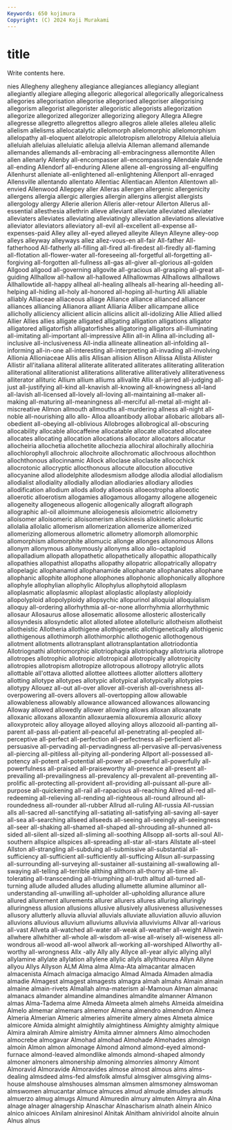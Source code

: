 ```yaml
---
Keywords: 650 kojimura
Copyright: (C) 2024 Koji Murakami
---
```


# title

Write contents here.



nies Allegheny
allegheny allegiance allegiances allegiancy allegiant allegiantly allegiare alleging allegoric allegorical
allegorically allegoricalness allegories allegorisation allegorise allegorised allegoriser allegorising allegorism allegorist
allegorister allegoristic allegorists allegorization allegorize allegorized allegorizer allegorizing allegory Allegra
Allegre allegresse allegretto allegrettos allegro allegros allele alleles alleleu allelic
allelism allelisms allelocatalytic allelomorph allelomorphic allelomorphism allelopathy all-eloquent allelotropic allelotropism
allelotropy Alleluia alleluia alleluiah alleluias alleluiatic alleluja allelvia Alleman allemand
allemande allemandes allemands all-embracing all-embracingness allemontite Allen allen allenarly Allenby
all-encompasser all-encompassing Allendale Allende all-ending Allendorf all-enduring Allene allene all-engrossing
all-engulfing Allenhurst alleniate all-enlightened all-enlightening Allenport all-enraged Allensville allentando allentato
Allentiac Allentiacan Allenton Allentown all-envied Allenwood Alleppey aller Alleras allergen
allergenic allergenicity allergens allergia allergic allergies allergin allergins allergist allergists
allergology allergy Allerie allerion Alleris aller-retour Allerton Allerus all-essential allesthesia
allethrin alleve alleviant alleviate alleviated alleviater alleviaters alleviates alleviating alleviatingly
alleviation alleviations alleviative alleviator alleviators alleviatory all-evil all-excellent all-expense all-expenses-paid
Alley alley all-eyed alleyed alleyite Alleyn Alleyne alley-oop alleys alleyway
alleyways allez allez-vous-en all-fair All-father All-fatherhood All-fatherly all-filling all-fired all-firedest
all-firedly all-flaming all-flotation all-flower-water all-foreseeing all-forgetful all-forgetting all-forgiving all-forgotten all-fullness
all-gas all-giver all-glorious all-golden Allgood allgood all-governing allgovite all-gracious all-grasping
all-great all-guiding Allhallow all-hallow all-hallowed Allhallowmas Allhallows allhallows Allhallowtide all-happy
allheal all-healing allheals all-hearing all-heeding all-helping all-hiding all-holy all-honored all-hoping
all-hurting Alli alliable alliably Alliaceae alliaceous alliage Alliance alliance allianced
alliancer alliances alliancing Allianora alliant Alliaria Alliber allicampane allice allicholly
alliciency allicient allicin allicins allicit all-idolizing Allie Allied allied Allier
Allies allies alligate alligated alligating alligation alligations alligator alligatored alligatorfish
alligatorfishes alligatoring alligators all-illuminating all-imitating all-important all-impressive Allin all-in Allina
all-including all-inclusive all-inclusiveness All-india allineate allineation all-infolding all-informing all-in-one all-interesting
all-interpreting all-invading all-involving Allionia Allioniaceae Allis allis Allisan allision Allison
Allissa Allista Allister Allistir all'italiana alliteral alliterate alliterated alliterates alliterating
alliteration alliterational alliterationist alliterations alliterative alliteratively alliterativeness alliterator allituric Allium
allium alliums allivalite Allix all-jarred all-judging all-just all-justifying all-kind all-knavish
all-knowing all-knowingness all-land all-lavish all-licensed all-lovely all-loving all-maintaining all-maker all-making
all-maturing all-meaningness all-merciful all-metal all-might all-miscreative Allmon allmouth allmouths all-murdering
allness all-night all-noble all-nourishing allo allo- Alloa alloantibody allobar allobaric
allobars all-obedient all-obeying all-oblivious Allobroges allobrogical all-obscuring allocability allocable allocaffeine
allocatable allocate allocated allocatee allocates allocating allocation allocations allocator allocators
allocatur allocheiria allochetia allochetite allochezia allochiral allochirally allochiria allochlorophyll allochroic
allochroite allochromatic allochroous allochthon allochthonous allocinnamic Allock alloclase alloclasite allocochick
allocrotonic allocryptic allocthonous allocute allocution allocutive allocyanine allod allodelphite allodesmism
allodge allodia allodial allodialism allodialist allodiality allodially allodian allodiaries allodiary
allodies allodification allodium allods allody alloeosis alloeostropha alloeotic alloerotic alloerotism
allogamies allogamous allogamy allogene allogeneic allogeneity allogeneous allogenic allogenically allograft
allograph allographic all-oil alloimmune alloiogenesis alloiometric alloiometry alloisomer alloisomeric alloisomerism
allokinesis allokinetic allokurtic allolalia allolalic allomerism allomerization allomerize allomerized allomerizing
allomerous allometric allometry allomorph allomorphic allomorphism allomorphite allomucic allonge allonges
allonomous Allons allonym allonymous allonymously allonyms alloo allo-octaploid allopalladium allopath
allopathetic allopathetically allopathic allopathically allopathies allopathist allopaths allopathy allopatric allopatrically
allopatry allopelagic allophanamid allophanamide allophanate allophanates allophane allophanic allophite allophone
allophones allophonic allophonically allophore allophyle allophylian allophylic Allophylus allophytoid alloplasm
alloplasmatic alloplasmic alloplast alloplastic alloplasty alloploidy allopolyploid allopolyploidy allopsychic allopurinol
alloquial alloquialism alloquy all-ordering allorhythmia all-or-none allorrhyhmia allorrhythmic allosaur Allosaurus
allose allosematic allosome allosteric allosterically allosyndesis allosyndetic allot alloted allotee
allotelluric allotheism allotheist allotheistic Allotheria allothigene allothigenetic allothigenetically allothigenic allothigenous
allothimorph allothimorphic allothogenic allothogenous allotment allotments allotransplant allotransplantation allotriodontia Allotriognathi
allotriomorphic allotriophagia allotriophagy allotriuria allotrope allotropes allotrophic allotropic allotropical allotropically
allotropicity allotropies allotropism allotropize allotropous allotropy allotrylic allots allottable all'ottava
allotted allottee allottees allotter allotters allottery allotting allotype allotypes allotypic
allotypical allotypically allotypies allotypy Allouez all-out all-over allover all-overish all-overishness
all-overpowering all-overs allovers all-overtopping allow allowable allowableness allowably allowance allowanced
allowances allowancing Alloway allowed allowedly allower allowing allows alloxan alloxanate
alloxanic alloxans alloxantin alloxuraemia alloxuremia alloxuric alloxy alloxyproteic alloy alloyage
alloyed alloying alloys allozooid all-panting all-parent all-pass all-patient all-peaceful all-penetrating
all-peopled all-perceptive all-perfect all-perfection all-perfectness all-perficient all-persuasive all-pervading all-pervadingness all-pervasive
all-pervasiveness all-piercing all-pitiless all-pitying all-pondering Allport all-possessed all-potency all-potent all-potential
all-power all-powerful all-powerfully all-powerfulness all-praised all-praiseworthy all-presence all-present all-prevailing all-prevailingness
all-prevalency all-prevalent all-preventing all-prolific all-protecting all-provident all-providing all-puissant all-pure all-purpose
all-quickening all-rail all-rapacious all-reaching Allred all-red all-redeeming all-relieving all-rending all-righteous
all-round allround all-roundedness all-rounder all-rubber Allrud all-ruling All-russia All-russian alls
all-sacred all-sanctifying all-satiating all-satisfying all-saving all-sayer all-sea all-searching allseed allseeds
all-seeing all-seeingly all-seeingness all-seer all-shaking all-shamed all-shaped all-shrouding all-shunned all-sided
all-silent all-sized all-sliming all-soothing Allsopp all-sorts all-soul All-southern allspice allspices
all-spreading all-star all-stars Allstate all-steel Allston all-strangling all-subduing all-submissive all-substantial
all-sufficiency all-sufficient all-sufficiently all-sufficing Allsun all-surpassing all-surrounding all-surveying all-sustainer all-sustaining
all-swallowing all-swaying all-telling all-terrible allthing allthorn all-thorny all-time all-tolerating all-transcending
all-triumphing all-truth alltud all-turned all-turning allude alluded alludes alluding allumette
allumine alluminor all-understanding all-unwilling all-upholder all-upholding allurance allure allured allurement
allurements allurer allurers allures alluring alluringly alluringness allusion allusions allusive
allusively allusiveness allusivenesses allusory allutterly alluvia alluvial alluvials alluviate alluviation
alluvio alluvion alluvions alluvious alluvium alluviums alluvivia alluviviums Allvar all-various
all-vast Allveta all-watched all-water all-weak all-weather all-weight Allwein allwhere allwhither
all-whole all-wisdom all-wise all-wisely all-wiseness all-wondrous all-wood all-wool allwork all-working
all-worshiped Allworthy all-worthy all-wrongness Allx -ally Ally ally Allyce all-year
allyic allying allyl allylamine allylate allylation allylene allylic allyls allylthiourea
Allyn Allyne allyou Allys Allyson ALM Alma alma Alma-Ata almacantar
almacen almacenista Almach almaciga almacigo Almad Almada Almaden almadia almadie
Almagest almagest almagests almagra almah almahs Almain almain almaine almain-rivets
Almallah alma-materism al-Mamoun Alman almanac almanacs almander almandine almandines almandite
almanner Almanon almas Alma-Tadema alme Almeda Almeeta almeh almehs Almeida
almeidina Almelo almemar almemars almemor Almena almendro almendron Almera Almeria
Almerian Almeric almeries almeriite almery almes Almeta almice almicore Almida
almight almightily almightiness Almighty almighty almique Almira almirah Almire almistry
Almita almner almners Almo almochoden almocrebe almogavar Almohad almohad Almohade
Almohades almoign almoin Almon almon almonage Almond almond almond-eyed almond-furnace
almond-leaved almondlike almonds almond-shaped almondy almoner almoners almonership almoning almonries
almonry Almont Almoravid Almoravide Almoravides almose almost almous alms alms-dealing
almsdeed alms-fed almsfolk almsful almsgiver almsgiving alms-house almshouse almshouses almsman
almsmen almsmoney almswoman almswomen almucantar almuce almuces almud almude almudes
almuds almuerzo almug almugs Almund Almuredin almury almuten Almyra aln
Alna alnage alnager alnagership Alnaschar Alnascharism alnath alnein Alnico alnico
alnicoes Alnilam alniresinol Alnitak Alnitham alniviridol alnoite alnuin Alnus alnus
